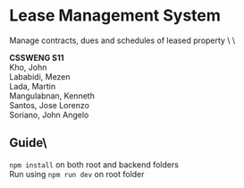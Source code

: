 # Lease Management System

Manage contracts, dues and schedules of leased property \ \

**CSSWENG S11**\
Kho, John\
Lababidi, Mezen\
Lada, Martin\
Mangulabnan, Kenneth\
Santos, Jose Lorenzo\
Soriano, John Angelo

## Guide\

`npm install` on both root and backend folders\
Run using `npm run dev` on root folder
